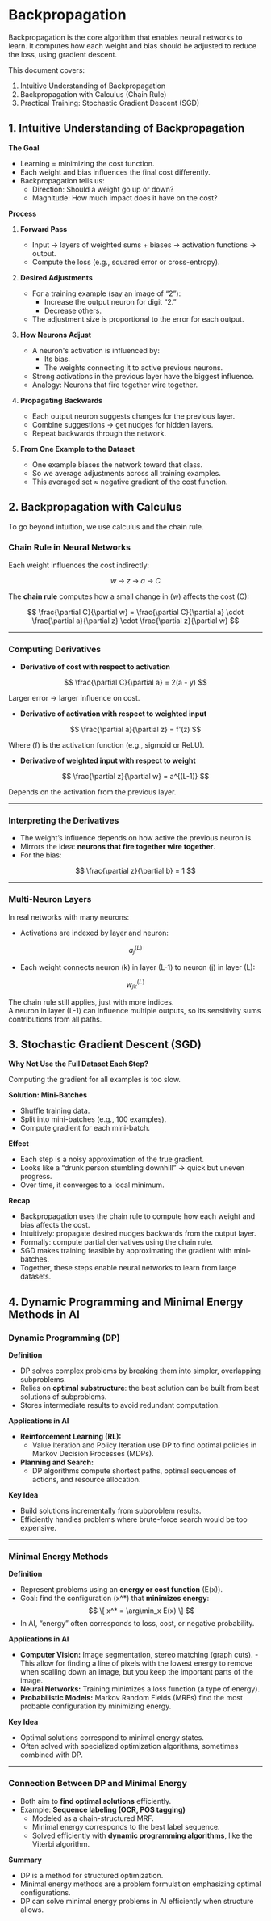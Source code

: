 # Backpropagation


Backpropagation is the core algorithm that enables neural networks to learn. It computes how each weight and bias should be adjusted to reduce the loss, using gradient descent.

This document covers:

1. Intuitive Understanding of Backpropagation
2. Backpropagation with Calculus (Chain Rule)
3. Practical Training: Stochastic Gradient Descent (SGD)

## **1. Intuitive Understanding of Backpropagation**

**The Goal**

- Learning = minimizing the cost function.
- Each weight and bias influences the final cost differently.
- Backpropagation tells us:
    - Direction: Should a weight go up or down?
    - Magnitude: How much impact does it have on the cost?

**Process**

1. **Forward Pass**

    - Input → layers of weighted sums + biases → activation functions → output.
    - Compute the loss (e.g., squared error or cross-entropy).

2. **Desired Adjustments**

    - For a training example (say an image of “2”):
        - Increase the output neuron for digit “2.”
        - Decrease others.
    - The adjustment size is proportional to the error for each output.

3. **How Neurons Adjust**

    - A neuron's activation is influenced by:
        - Its bias.
        - The weights connecting it to active previous neurons.
    - Strong activations in the previous layer have the biggest influence.
    - Analogy: Neurons that fire together wire together.

4. **Propagating Backwards**

    - Each output neuron suggests changes for the previous layer.
    - Combine suggestions → get nudges for hidden layers.
    - Repeat backwards through the network.

5. **From One Example to the Dataset**

    - One example biases the network toward that class.
    - So we average adjustments across all training examples.
    - This averaged set ≈ negative gradient of the cost function.

## 2. Backpropagation with Calculus

To go beyond intuition, we use calculus and the chain rule.

### Chain Rule in Neural Networks  
Each weight influences the cost indirectly:

$$
w \;\rightarrow\; z \;\rightarrow\; a \;\rightarrow\; C
$$

The **chain rule** computes how a small change in \(w\) affects the cost \(C\):

$$
\frac{\partial C}{\partial w}  
= \frac{\partial C}{\partial a} 
\cdot \frac{\partial a}{\partial z} 
\cdot \frac{\partial z}{\partial w}
$$

---

### Computing Derivatives  

- **Derivative of cost with respect to activation**  

$$
\frac{\partial C}{\partial a} = 2(a - y)
$$  

Larger error → larger influence on cost.  

- **Derivative of activation with respect to weighted input**  

$$
\frac{\partial a}{\partial z} = f'(z)
$$

Where \(f\) is the activation function (e.g., sigmoid or ReLU).  

- **Derivative of weighted input with respect to weight**  

$$
\frac{\partial z}{\partial w} = a^{(L-1)}
$$  

Depends on the activation from the previous layer.  

---

### Interpreting the Derivatives  

- The weight’s influence depends on how active the previous neuron is.  
- Mirrors the idea: **neurons that fire together wire together**.  
- For the bias:  

$$
\frac{\partial z}{\partial b} = 1
$$

---

### Multi-Neuron Layers  

In real networks with many neurons:  

- Activations are indexed by layer and neuron:  

$$
a^{(L)}_j
$$

- Each weight connects neuron \(k\) in layer \(L-1\) to neuron \(j\) in layer \(L\):  

$$
w^{(L)}_{jk}
$$

The chain rule still applies, just with more indices.  
A neuron in layer \(L-1\) can influence multiple outputs, so its sensitivity sums contributions from all paths.  


## 3. Stochastic Gradient Descent (SGD)

**Why Not Use the Full Dataset Each Step?**

Computing the gradient for all examples is too slow.

**Solution: Mini-Batches**

- Shuffle training data.
- Split into mini-batches (e.g., 100 examples).
- Compute gradient for each mini-batch.

**Effect**

- Each step is a noisy approximation of the true gradient.
- Looks like a “drunk person stumbling downhill” → quick but uneven progress.
- Over time, it converges to a local minimum.

**Recap**

- Backpropagation uses the chain rule to compute how each weight and bias affects the cost.
- Intuitively: propagate desired nudges backwards from the output layer.
- Formally: compute partial derivatives using the chain rule.
- SGD makes training feasible by approximating the gradient with mini-batches.
- Together, these steps enable neural networks to learn from large datasets.

## 4. Dynamic Programming and Minimal Energy Methods in AI

### Dynamic Programming (DP)

**Definition**

- DP solves complex problems by breaking them into simpler, overlapping subproblems.
- Relies on **optimal substructure**: the best solution can be built from best solutions of subproblems.
- Stores intermediate results to avoid redundant computation.

**Applications in AI**

- **Reinforcement Learning (RL):**  
    - Value Iteration and Policy Iteration use DP to find optimal policies in Markov Decision Processes (MDPs).  
- **Planning and Search:**  
    - DP algorithms compute shortest paths, optimal sequences of actions, and resource allocation.

**Key Idea**

- Build solutions incrementally from subproblem results.
- Efficiently handles problems where brute-force search would be too expensive.

---

### Minimal Energy Methods

**Definition**

- Represent problems using an **energy or cost function** \(E(x)\).
- Goal: find the configuration \(x^*\) that **minimizes energy**:  
$$
  \[
  x^* = \arg\min_x E(x)
  \]
$$
- In AI, “energy” often corresponds to loss, cost, or negative probability.

**Applications in AI**

- **Computer Vision:** Image segmentation, stereo matching (graph cuts). 
        - This allow for finding a line of pixels with the lowest energy to remove when scalling down an image, but you keep the important parts of the image.
- **Neural Networks:** Training minimizes a loss function (a type of energy).  
- **Probabilistic Models:** Markov Random Fields (MRFs) find the most probable configuration by minimizing energy.

**Key Idea**

- Optimal solutions correspond to minimal energy states.
- Often solved with specialized optimization algorithms, sometimes combined with DP.

---

### Connection Between DP and Minimal Energy

- Both aim to **find optimal solutions** efficiently.  
- Example: **Sequence labeling (OCR, POS tagging)**  
    - Modeled as a chain-structured MRF.  
    - Minimal energy corresponds to the best label sequence.  
    - Solved efficiently with **dynamic programming algorithms**, like the Viterbi algorithm.  

**Summary**

- DP is a method for structured optimization.  
- Minimal energy methods are a problem formulation emphasizing optimal configurations.  
- DP can solve minimal energy problems in AI efficiently when structure allows.
